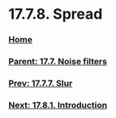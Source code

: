 # 17.7.8. Spread

### [Home](./00-home.md)
### [Parent: 17.7. Noise filters](./17-07-00-noise-filters.md)
### [Prev: 17.7.7. Slur](./17-07-07-slur.md)
### [Next: 17.8.1. Introduction](./17-08-01-introduction.md)

